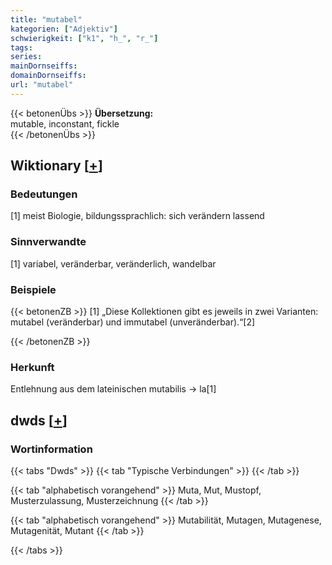 ```yaml
---
title: "mutabel"
kategorien: ["Adjektiv"]
schwierigkeit: ["k1", "h_", "r_"]
tags:
series:
mainDornseiffs:
domainDornseiffs:
url: "mutabel"
---
```


{{< betonenÜbs >}}
**Übersetzung:**  
mutable, inconstant, fickle  
{{< /betonenÜbs >}}

## Wiktionary [[+](https://de.wiktionary.org/wiki/mutabel)]

### Bedeutungen
[1] meist Biologie, bildungssprachlich: sich verändern lassend  

### Sinnverwandte
[1] variabel, veränderbar, veränderlich, wandelbar  

### Beispiele
{{< betonenZB >}}
[1] „Diese Kollektionen gibt es jeweils in zwei Varianten: mutabel (veränderbar) und immutabel (unveränderbar).“[2]  

{{< /betonenZB >}}
### Herkunft
Entlehnung aus dem lateinischen mutabilis → la[1]  



## dwds [[+](https://www.dwds.de/wb/mutabel)]

### Wortinformation
{{< tabs "Dwds" >}}
{{< tab "Typische Verbindungen" >}}
{{< /tab >}}

{{< tab "alphabetisch vorangehend" >}}
Muta, Mut, Mustopf, Musterzulassung, Musterzeichnung
{{< /tab >}}

{{< tab "alphabetisch vorangehend" >}}
Mutabilität, Mutagen, Mutagenese, Mutagenität, Mutant
{{< /tab >}}

{{< /tabs >}}

